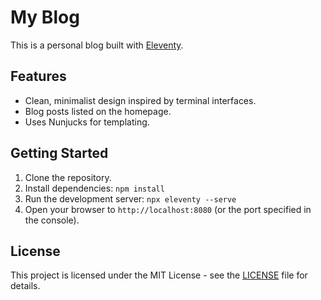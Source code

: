 # My Blog

This is a personal blog built with [Eleventy](https://www.11ty.dev/).

## Features

*   Clean, minimalist design inspired by terminal interfaces.
*   Blog posts listed on the homepage.
*   Uses Nunjucks for templating.

## Getting Started

1.  Clone the repository.
2.  Install dependencies: `npm install`
3.  Run the development server: `npx eleventy --serve`
4.  Open your browser to `http://localhost:8080` (or the port specified in the console).

## License

This project is licensed under the MIT License - see the [LICENSE](LICENSE) file for details. 